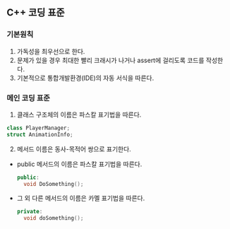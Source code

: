 ## C++ 코딩 표준

### 기본원칙
1. 가독성을 최우선으로 한다.
2. 문제가 있을 경우 최대한 빨리 크래시가 나거나 assert에 걸리도록 코드를 작성한다.
3. 기본적으로 통합개발환경(IDE)의 자동 서식을 따른다.

### 메인 코딩 표준
1. 클래스 구조체의 이름은 파스칼 표기법을 따른다.
  ```C++
  class PlayerManager;
  struct AnimationInfo;
  ```
2. 메서드 이름은 동사-목적어 쌍으로 표기한다.
  - public 메서드의 이름은 파스칼 표기법을 따른다.
    ```C++
    public:
      void DoSomething();
    ```
  - 그 외 다른 메서드의 이름은 카멜 표기법을 따른다.
    ```C++
    private:
      void doSomething();
    ```
